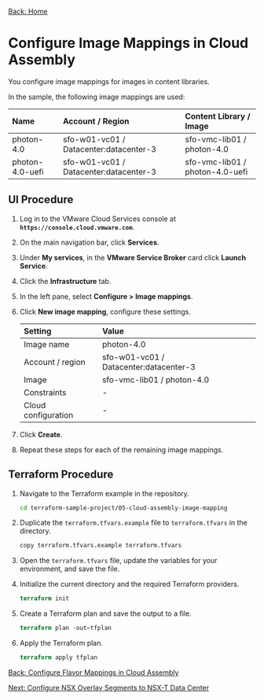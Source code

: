 [Back: Home](README.md)

# Configure Image Mappings in Cloud Assembly

You configure image mappings for images in content libraries.

In the sample, the following image mappings are used:

| Name            | Account / Region              | Content Library / Image                   |
| :-                        | :-                            | :-                                        |
| photon-4.0      | sfo-w01-vc01 / Datacenter:datacenter-3   | sfo-vmc-lib01 / photon-4.0   |
| photon-4.0-uefi | sfo-w01-vc01 / Datacenter:datacenter-3   | sfo-vmc-lib01 / photon-4.0-uefi  |

## UI Procedure

1. Log in to the VMware Cloud Services console at **`https://console.cloud.vmware.com`**.

2. On the main navigation bar, click **Services**.

3. Under **My services**, in the **VMware Service Broker** card click **Launch Service**.

4. Click the **Infrastructure** tab.

5. In the left pane, select **Configure > Image mappings**.

6. Click **New image mapping**, configure these settings.

    | **Setting**           | **Value**                               |
    | :-                    | :-                                      |
    | Image name	          | photon-4.0                              |
    | Account / region      | sfo-w01-vc01 / Datacenter:datacenter-3  |
    | Image                 | sfo-vmc-lib01 / photon-4.0              |
    | Constraints           | -                                       |
    | Cloud configuration	 | -                                       |

7. Click **Create**.

8. Repeat these steps for each of the remaining image mappings.

## Terraform Procedure

1. Navigate to the Terraform example in the repository.

    ```bash
    cd terraform-sample-project/05-cloud-assembly-image-mapping
    ```

2. Duplicate the `terraform.tfvars.example` file to `terraform.tfvars` in the directory.

   ```bash
   copy terraform.tfvars.example terraform.tfvars
   ```

3. Open the `terraform.tfvars` file, update the variables for your environment, and save the file.

4. Initialize the current directory and the required Terraform providers.

   ```terraform
   terraform init
   ```

5. Create a Terraform plan and save the output to a file.

   ```terraform
   terraform plan -out=tfplan
   ```  

6. Apply the Terraform plan.

   ```terraform
   terraform apply tfplan
   ```

[Back: Configure Flavor Mappings in Cloud Assembly](4-configure-flavour-mappings.md)

[Next: Configure NSX Overlay Segments to NSX-T Data Center](6-configure-nsx-segements.md)

